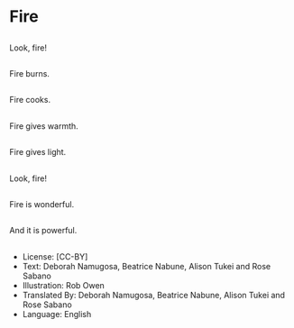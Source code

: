 # Fire

##
Look, fire!

##
Fire burns.

##
Fire cooks.

##
Fire gives warmth.

##
Fire gives light.

##
Look, fire!

##
Fire is wonderful.

##
And it is powerful.

##
* License: [CC-BY]
* Text: Deborah Namugosa, Beatrice Nabune, Alison Tukei and Rose Sabano
* Illustration: Rob Owen
* Translated By: Deborah Namugosa, Beatrice Nabune, Alison Tukei and Rose Sabano
* Language: English
